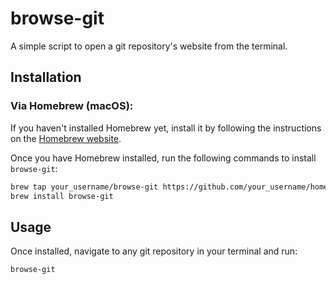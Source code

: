 # browse-git

A simple script to open a git repository's website from the terminal.

## Installation

### Via Homebrew (macOS):

If you haven't installed Homebrew yet, install it by following the instructions on the [Homebrew website](https://brew.sh/).

Once you have Homebrew installed, run the following commands to install `browse-git`:

```bash
brew tap your_username/browse-git https://github.com/your_username/homebrew-browse-git.git
brew install browse-git
```

## Usage

Once installed, navigate to any git repository in your terminal and run:

```
browse-git
```

